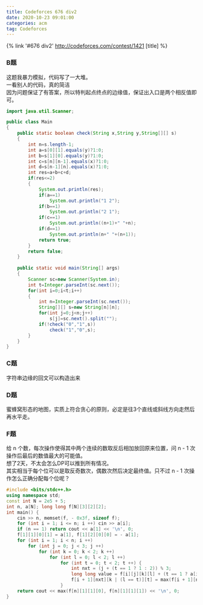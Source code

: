 ```yaml
---
title: Codeforces 676 div2
date: 2020-10-23 09:01:00
categories: acm
tag: Codeforces
---
```


{% link '#676 div2' http://codeforces.com/contest/1421 [title] %}

### B题
这题我暴力模拟，代码写了一大堆。  
一看别人的代码，真的简洁  
因为问题保证了有答案，所以特判起点终点的边缘值，保证出入口是两个相反值即可。
```java
import java.util.Scanner;

public class Main
{	
	public static boolean check(String x,String y,String[][] s)
	{
		int n=s.length-1;
		int a=s[0][1].equals(y)?1:0;
		int b=s[1][0].equals(y)?1:0;
		int c=s[n][n-1].equals(x)?1:0;
		int d=s[n-1][n].equals(x)?1:0;
		int res=a+b+c+d;
		if(res<=2)
		{
			System.out.println(res);
			if(a==1)
				System.out.println("1 2");
			if(b==1)
				System.out.println("2 1");
			if(c==1)
				System.out.println((n+1)+" "+n);
			if(d==1)
				System.out.println(n+" "+(n+1));
			return true;
		}
		return false;
	}
	
	public static void main(String[] args)
	{
		Scanner sc=new Scanner(System.in);
		int t=Integer.parseInt(sc.next());
		for(int i=0;i<t;i++)
		{
			int n=Integer.parseInt(sc.next());
			String[][] s=new String[n][n];
			for(int j=0;j<n;j++)
				s[j]=sc.next().split("");
			if(!check("0","1",s))
				check("1","0",s);
		}
	}
}
```

### C题
字符串边缘的回文可以构造出来

### D题
蜜蜂窝形态的地图，实质上符合贪心的原则，必定是往3个直线或斜线方向走然后再水平走。

### F题
给 n 个数，每次操作使得其中两个连续的数取反后相加放回原来位置，问 n - 1 次操作后最后的数值最大的可能值。  
想了2天，不太会怎么DP可以推到所有情况。  
其实相当于每个位可以是取反奇数次，偶数次然后决定最终值。只不过 n - 1 次操作怎么正确分配每个位呢？

```cpp
#include <bits/stdc++.h>
using namespace std;
const int N = 2e5 + 5;
int n, a[N]; long long f[N][3][2][2];
int main() {
	cin >> n, memset(f, - 0x3f, sizeof f);
	for (int i = 1; i <= n; i ++) cin >> a[i];
	if (n == 1) return cout << a[1] << '\n', 0;
	f[1][1][0][1] = a[1], f[1][2][0][0] = - a[1];
	for (int i = 1; i < n; i ++)
		for (int j = 0; j < 3; j ++)
			for (int k = 0; k < 2; k ++)
				for (int l = 0; l < 2; l ++)
					for (int t = 0; t < 2; t ++) {
						int nxt = (j + (t == 1 ? 1 : 2)) % 3;
						long long value = f[i][j][k][l] + (t == 1 ? a[i + 1] : - a[i + 1]);
						f[i + 1][nxt][k | (l == t)][t] = max(f[i + 1][nxt][k | (l == t)][t], value);
					}
	return cout << max(f[n][1][1][0], f[n][1][1][1]) << '\n', 0;
}
```